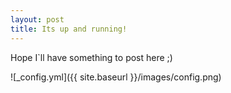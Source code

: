 ```yaml
---
layout: post
title: Its up and running!
---
```


Hope I`ll have something to post here ;)

![_config.yml]({{ site.baseurl }}/images/config.png)
